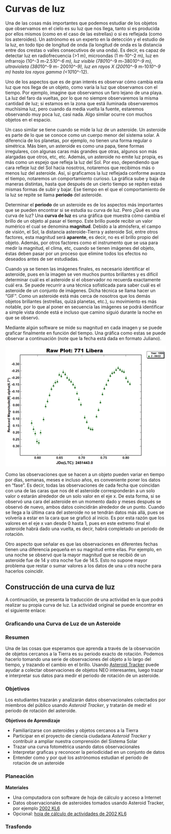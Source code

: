 # Curvas de luz

Una de las cosas más importantes que podemos estudiar de los objetos que observamos en el cielo es su luz que nos llega, tanto si es producida por ellos mismos (como en el caso de las estrellas) o si es reflejada (como los asteroides). Un astrónomo es un experto en la detección y el estudio de la luz, en todo tipo de longitud de onda (la longitud de onda es la distancia entre dos crestas o valles consecutivos de una onda). Es decir, es capaz de detectar luz en radiofrecuencia (>1 m), microondas (1 m-10^-2 m), luz en infrarrojo (10^-3 m-2.5*10^-6 m), luz visible (780*10^-9 m-380*10^-9 m), ultravioleta (380*10^-9 m- 200*10^-9), luz en rayos X (200*10^-9 m-10*10^-9 m) hasta los rayos gamma (<10*10^-12).

Uno de los aspectos que es de gran interés es observar cómo cambia esta luz que nos llega de un objeto, como varía la luz que observamos con el tiempo. Por ejemplo, imagine que observamos un faro lejano de una playa. La luz del faro da vueltas, por lo que no siempre observaremos la misma cantidad de luz; si estamos en la zona que está iluminada observaremos muchísima luz, pero cuando da media vuelta la fuente, estaremos observando muy poca luz, casi nada. Algo similar ocurre con muchos objetos en el espacio.

Un caso similar se tiene cuando se mide la luz de un asteroide. Un asteroide es parte de lo que se conoce como un cuerpo menor del sistema solar. A diferencia de los planetas, por ejemplo, no tienen una forma regular o simétrica. Más bien, un asteroide es como una papa, tiene formas irregulares, con algunas caras más grandes que otras, algunos son más alargadas que otros, etc, etc. Además, un asteroide no emite luz propia, es más como un espejo que refleja la luz del Sol. Por eso, dependiendo que cara refleje luz del Sol hacia nosotros, notaremos que recibimos más o menos luz del asteroide. Así, si graficamos la luz reflejada conforme avanza el tiempo, notaremos un comportamiento curioso. La gráfica sube y baja de maneras distintas, hasta que después de un cierto tiempo se repiten estas mismas formas de subir y bajar. Ese tiempo en el que el comportamiento de la luz se repite se llama **periodo** del asteroide.

Determinar el **periodo** de un asteroide es de los aspectos más importantes que se pueden encontrar si se estudia su curva de luz. Pero ¿Qué es una curva de luz? Una **curva de luz** es una gráfica que muestra cómo cambia el brillo de un objeto al pasar el tiempo. Este brillo puede recibir un valor numérico el cual se denomina **magnitud**. Debido a la atmósfera, el campo de visión, el Sol, la distancia asteroide-Tierra y asteroide Sol, entre otros factores, esta magnitud será **aparente**, es decir, no es el brillo propio del objeto. Además, por otros factores como el instrumento que se usa para medir la magnitud, el clima, etc, cuando se tienen imágenes del objeto, éstas deben pasar por un proceso que elimine todos los efectos no deseados antes de ser estudiadas.

Cuando ya se tienen las imágenes finales, es necesario identificar el asteroide, pues en la imagen se ven muchos puntos brillantes y es difícil determinar cuál es el asteroide si el observador no recuerda exactamente cuál era. Se puede recurrir a una técnica sofisticada para saber cuál es el asteroide de un conjunto de imágenes. Dicha técnica se llama hacer un “GIF”. Como un asteroide está más cerca de nosotros que los demás objetos brillantes (estrellas, quizá planetas, etc.), su movimiento es más notable, por lo que al poner en secuencia las imágenes se podrá identificar a simple vista donde está e incluso que camino siguió durante la noche en que se observó. 

Mediante algún software se mide su magnitud en cada imagen y se puede graficar finalmente en función del tiempo. Una gráfica como estas se puede observar a continuación (note que la fecha está dada en formato Juliano).

![Imagen de una curva de luz](771_Libera.png)

Como las observaciones que se hacen a un objeto pueden variar en tiempo por días, semanas, meses e incluso años, es conveniente poner los datos en “fase”. Es decir, todas las observaciones de cada fecha que coincidan con una de las caras que nos dé el asteroide corresponderán a un solo valor o estarán alrededor de un solo valor en el eje x. De esta forma, si se observó una cara del asteroide en un momento dado y meses después se observó de nuevo, ambos datos coincidirán alrededor de un punto. Cuando se llega a la última cara del asteroide no se tendrán datos más allá, pues se volvería a estar en la cara que se graficó al inicio. Es por esta razón que los valores en el eje x van desde 0 hasta 1, pues en este extremo final el asteroide habrá dado una vuelta, es decir, habrá completado un periodo de rotación.

Otro aspecto que señalar es que las observaciones en diferentes fechas tienen una diferencia pequeña en su magnitud entre ellas. Por ejemplo, en una noche se observó que la mayor magnitud que se recibió de un asteroide fue de 14 y otra noche fue de 14.5. Esto no supone mayor problema que restar o sumar valores a los datos de una u otra noche para hacerlos coincidir.

## Construcción de una curva de luz

A continuación, se presenta la traducción de una actividad en la que podrá realizar su propia curva de luz. La actividad original se puede encontrar en el siguiente enlace: [](https://lco.global/education/activities/plotting-an-asteroid-light-curve/)

### Graficando una Curva de Luz de un Asteroide

### Resumen

Una de las cosas que esperamos que aprenda a través de la observación de objetos cercanos a la Tierra es su periodo exacto de rotación. Podemos hacerlo tomando una serie de observaciones del objeto a lo largo del tiempo, y trazando el cambio en el brillo. Usando [Asteroid Tracker](https://asteroidtracker.lco.global/) puede ayudar a colectar observaciones de objetos NEO interesantes, luego trazar e interpretar sus datos para medir el periodo de rotación de un asteroide.

### Objetivos

Los estudiantes trazarán y analizarán datos observacionales colectados por miembros del público usando *Asteroid Tracker*, y tratarán de medir el periodo de rotación del asteroide.

**Objetivos de Aprendizaje**

- Familiarizarse con asteroides y objetos cercanos a la Tierra
- Participar en el proyecto de ciencia ciudadana *Asteroid Tracker* y contribuir a ampliar nuestra comprensión del Sistema Solar
- Trazar una curva fotométrica usando datos observacionales
-	Interpretar graficas y reconocer la periodicidad en un conjunto de datos
-	Entender como y por qué los astrónomos estudian el periodo de rotación de un asteroide

### Planeación

**Materiales**

- Una computadora con software de hoja de cálculo y acceso a Internet
- Datos observacionales de asteroides tomados usando Asteroid Tracker, por ejemplo [2002 KL6](https://s3.us-west-2.amazonaws.com/www.lco.global/documents/2002_kl6.txt?X-Amz-Algorithm=AWS4-HMAC-SHA256&X-Amz-Credential=AKIA6FT4CXR4ZJRYWHNN%2F20220419%2Fus-west-2%2Fs3%2Faws4_request&X-Amz-Date=20220419T005107Z&X-Amz-Expires=3600&X-Amz-SignedHeaders=host&X-Amz-Signature=de6c5de397f96b983613d533f9e5e1920d237e2bdbf784d4dd53ee67b91c23b4)
- Opcional: [hoja de cálculo de actividades de 2002 KL6](https://drive.google.com/file/d/1yPsU6ZDOwSuAHSx5PZvicfp_vDXsvJ3d/view)

### Trasfondo




























